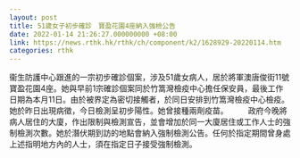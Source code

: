 ```yaml
---
layout: post
title: 51歲女子初步確診　寶盈花園4座納入強檢公告
date: 2022-01-14 21:26:27.000000000 +08:00
link: https://news.rthk.hk/rthk/ch/component/k2/1628929-20220114.htm
categories: rthk
---
```


衞生防護中心跟進的一宗初步確診個案，涉及51歲女病人，居於將軍澳唐俊街11號寶盈花園4座。她與早前1宗確診個案同於竹篙灣檢疫中心擔任保安員，最後工作日期為本月11日。由於被界定為密切接觸者，於同日安排到竹篙灣檢疫中心檢疫。她於昨日出現病徵，今日檢測呈初步陽性。她曾接種兩劑疫苗。
　　
政府今晚將病人居住的大廈，作出限制與檢測宣告，並會增加於同一大廈居住或工作人士的強制檢測次數。她於潛伏期到訪的地點會納入強制檢測公告。任何於指定期間曾身處上述指明地方內的人士，須在指定日子接受強制檢測。
